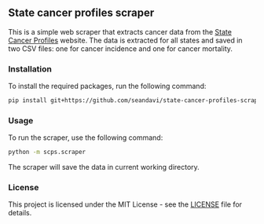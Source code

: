 ## State cancer profiles scraper

This is a simple web scraper that extracts cancer data from the [State Cancer Profiles](https://statecancerprofiles.cancer.gov/) website. The data is extracted for all states and saved in two CSV files: one for cancer incidence and one for cancer mortality.

### Installation

To install the required packages, run the following command:

```bash
pip install git+https://github.com/seandavi/state-cancer-profiles-scraper.git
```

### Usage

To run the scraper, use the following command:

```bash
python -m scps.scraper
```

The scraper will save the data in current working directory.

### License

This project is licensed under the MIT License - see the [LICENSE](LICENSE) file for details.
